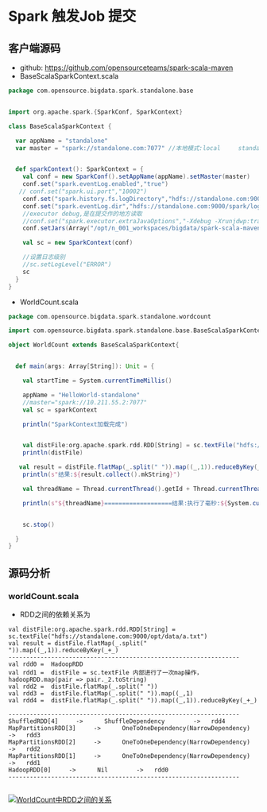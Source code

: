 # Spark 触发Job 提交


## 客户端源码
- github: https://github.com/opensourceteams/spark-scala-maven
- BaseScalaSparkContext.scala

```scala
package com.opensource.bigdata.spark.standalone.base


import org.apache.spark.{SparkConf, SparkContext}

class BaseScalaSparkContext {

  var appName = "standalone"
  var master = "spark://standalone.com:7077" //本地模式:local     standalone:spark://master:7077


  def sparkContext(): SparkContext = {
    val conf = new SparkConf().setAppName(appName).setMaster(master)
    conf.set("spark.eventLog.enabled","true")
   // conf.set("spark.ui.port","10002")
    conf.set("spark.history.fs.logDirectory","hdfs://standalone.com:9000/spark/log/historyEventLog")
    conf.set("spark.eventLog.dir","hdfs://standalone.com:9000/spark/log/eventLog")
    //executor debug,是在提交作的地方读取
    //conf.set("spark.executor.extraJavaOptions","-Xdebug -Xrunjdwp:transport=dt_socket,server=y,suspend=y,address=10002")
    conf.setJars(Array("/opt/n_001_workspaces/bigdata/spark-scala-maven/target/spark-scala-maven-1.0-SNAPSHOT.jar"))

    val sc = new SparkContext(conf)

    //设置日志级别
    //sc.setLogLevel("ERROR")
    sc
  }
}

```

- WorldCount.scala

```scala
package com.opensource.bigdata.spark.standalone.wordcount

import com.opensource.bigdata.spark.standalone.base.BaseScalaSparkContext

object WorldCount extends BaseScalaSparkContext{


  def main(args: Array[String]): Unit = {

    val startTime = System.currentTimeMillis()

    appName = "HelloWorld-standalone"
    //master="spark://10.211.55.2:7077"
    val sc = sparkContext

    println("SparkContext加载完成")


    val distFile:org.apache.spark.rdd.RDD[String] = sc.textFile("hdfs://standalone.com:9000/opt/data/a.txt")
    println(distFile)

   val result = distFile.flatMap(_.split(" ")).map((_,1)).reduceByKey(_+_)
    println(s"结果:${result.collect().mkString}")

    val threadName = Thread.currentThread().getId + Thread.currentThread().getName

    println(s"${threadName}===================结果:执行了毫秒:${System.currentTimeMillis() - startTime}")


    sc.stop()

  }
}

```

## 源码分析
### worldCount.scala
- RDD之间的依赖关系为

```shell
val distFile:org.apache.spark.rdd.RDD[String] = sc.textFile("hdfs://standalone.com:9000/opt/data/a.txt")
val result = distFile.flatMap(_.split(" ")).map((_,1)).reduceByKey(_+_)
-----------------------------------------------------------------
val rdd0 =  HadoopRDD
val rdd1 =  distFile = sc.textFile 内部进行了一次map操作，hadoopRDD.map(pair => pair._2.toString)
val rdd2 =  distFile.flatMap(_.split(" "))
val rdd3 =  distFile.flatMap(_.split(" ")).map((_,1)
val rdd4 =  distFile.flatMap(_.split(" ")).map((_,1)).reduceByKey(_+_)

-----------------------------------------------------------------
ShuffledRDD[4]     ->      ShuffleDependency        ->   rdd4
MapPartitionsRDD[3]     ->      OneToOneDependency(NarrowDependency)		->   rdd3
MapPartitionsRDD[2]     ->      OneToOneDependency(NarrowDependency)		->   rdd2
MapPartitionsRDD[1]     ->      OneToOneDependency(NarrowDependency)		->   rdd1
HadoopRDD[0]     ->      Nil		->   rdd0
-----------------------------------------------------------------


```
[![WorldCount中RDD之间的关系](https://github.com/opensourceteams/spark-scala-maven/blob/master/md/images/example/WorldCount%E4%B8%ADRDD%E4%B9%8B%E9%97%B4%E7%9A%84%E5%85%B3%E7%B3%BB.png "WorldCount中RDD之间的关系")](https://github.com/opensourceteams/spark-scala-maven/blob/master/md/images/example/WorldCount%E4%B8%ADRDD%E4%B9%8B%E9%97%B4%E7%9A%84%E5%85%B3%E7%B3%BB.png "WorldCount中RDD之间的关系")




